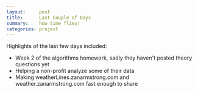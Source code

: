 ```yaml
---
layout:     post
title:      Last Couple of Days
summary:    how time flies!
categories: project
---
```


Highlights of the last few days included: 

* Week 2 of the algorithms homework, sadly they haven't posted theory questions yet
* Helping a non-profit analyze some of their data
* Making weatherLines.zanarmstrong.com and weather.zanarmstrong.com fast enough to share

